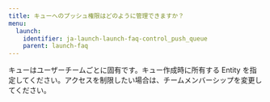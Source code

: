 ```yaml
---
title: キューへのプッシュ権限はどのように管理できますか？
menu:
  launch:
    identifier: ja-launch-launch-faq-control_push_queue
    parent: launch-faq
---
```


キューはユーザーチームごとに固有です。キュー作成時に所有する Entity を指定してください。アクセスを制限したい場合は、チームメンバーシップを変更してください。